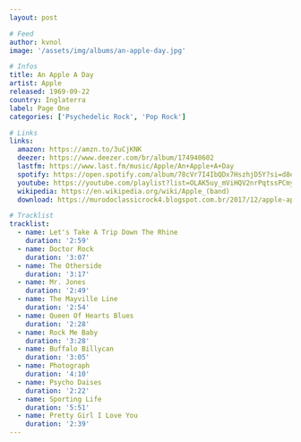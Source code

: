 ```yaml
---
layout: post

# Feed
author: kvnol
image: '/assets/img/albums/an-apple-day.jpg'

# Infos
title: An Apple A Day
artist: Apple
released: 1969-09-22
country: Inglaterra
label: Page One
categories: ['Psychedelic Rock', 'Pop Rock']

# Links
links:
  amazon: https://amzn.to/3uCjKNK
  deezer: https://www.deezer.com/br/album/174940602
  lastfm: https://www.last.fm/music/Apple/An+Apple+A+Day
  spotify: https://open.spotify.com/album/78cVr7I4IbQDx7HszhjD5Y?si=d8eFZqNZRGOVfVfOjSCJjg
  youtube: https://youtube.com/playlist?list=OLAK5uy_mViHQV2nrPqtssPCmyQDd0miXWjl8pxb8
  wikipedia: https://en.wikipedia.org/wiki/Apple_(band)
  download: https://murodoclassicrock4.blogspot.com.br/2017/12/apple-apple-day-1969.html

# Tracklist
tracklist:
  - name: Let's Take A Trip Down The Rhine
    duration: '2:59'
  - name: Doctor Rock
    duration: '3:07'
  - name: The Otherside
    duration: '3:17'
  - name: Mr. Jones
    duration: '2:49'
  - name: The Mayville Line
    duration: '2:54'
  - name: Queen Of Hearts Blues
    duration: '2:28'
  - name: Rock Me Baby
    duration: '3:28'
  - name: Buffalo Billycan
    duration: '3:05'
  - name: Photograph
    duration: '4:10'
  - name: Psycho Daises
    duration: '2:22'
  - name: Sporting Life
    duration: '5:51'
  - name: Pretty Girl I Love You
    duration: '2:39'
---
```

